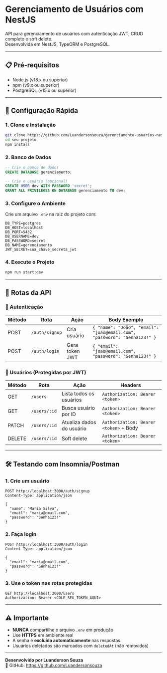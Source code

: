 # Gerenciamento de Usuários com NestJS

API para gerenciamento de usuários com autenticação JWT, CRUD completo e soft delete.  
Desenvolvida em NestJS, TypeORM e PostgreSQL.

---

## 📋 Pré-requisitos
- Node.js (v18.x ou superior)
- npm (v9.x ou superior)
- PostgreSQL (v15.x ou superior)

---

## 🚀 Configuração Rápida

### 1. Clone e Instalação
```bash
git clone https://github.com/Luandersonsouza/gerenciamento-usuarios-nestjs
cd seu-projeto
npm install
```

### 2. Banco de Dados
```sql
-- Crie o banco de dados
CREATE DATABASE gerenciamento;

-- Crie o usuário (opcional)
CREATE USER dev WITH PASSWORD 'secret';
GRANT ALL PRIVILEGES ON DATABASE gerenciamento TO dev;
```

### 3. Configure o Ambiente
Crie um arquivo `.env` na raiz do projeto com:
```env
DB_TYPE=postgres
DB_HOST=localhost
DB_PORT=5432
DB_USERNAME=dev
DB_PASSWORD=secret
DB_NAME=gerenciamento
JWT_SECRET=sua_chave_secreta_jwt
```

### 4. Execute o Projeto
```bash
npm run start:dev
```

---

## 📡 Rotas da API

### 🔐 Autenticação
| Método | Rota         | Ação                     | Body Exemplo                          |
|--------|--------------|--------------------------|---------------------------------------|
| POST   | `/auth/signup` | Cria usuário            | `{ "name": "João", "email": "joao@email.com", "password": "Senha123!" }` |
| POST   | `/auth/login`  | Gera token JWT          | `{ "email": "joao@email.com", "password": "Senha123!" }` |

### 👥 Usuários (Protegidas por JWT)
| Método | Rota          | Ação                      | Headers                              |
|--------|---------------|---------------------------|--------------------------------------|
| GET    | `/users`      | Lista todos os usuários   | `Authorization: Bearer <token>`      |
| GET    | `/users/:id`  | Busca usuário por ID      | `Authorization: Bearer <token>`      |
| PATCH  | `/users/:id`  | Atualiza dados do usuário | `Authorization: Bearer <token>` + Body |
| DELETE | `/users/:id`  | Soft delete               | `Authorization: Bearer <token>`      |

---

## 🛠 Testando com Insomnia/Postman

### 1. Crie um usuário
```http
POST http://localhost:3000/auth/signup
Content-Type: application/json

{
  "name": "Maria Silva",
  "email": "maria@email.com",
  "password": "Senha123!"
}
```

### 2. Faça login
```http
POST http://localhost:3000/auth/login
Content-Type: application/json

{
  "email": "maria@email.com",
  "password": "Senha123!"
}
```

### 3. Use o token nas rotas protegidas
```http
GET http://localhost:3000/users
Authorization: Bearer <COLE_SEU_TOKEN_AQUI>
```

---

## ⚠️ Importante
- **NUNCA** compartilhe o arquivo `.env` em produção
- Use **HTTPS** em ambiente real
- A senha é **excluída automaticamente** nas respostas
- Usuários deletados são marcados com `deletedAt` (não removidos)

---

**Desenvolvido por Luanderson Souza**   
🐙 GitHub: https://github.com/Luandersonsouza
